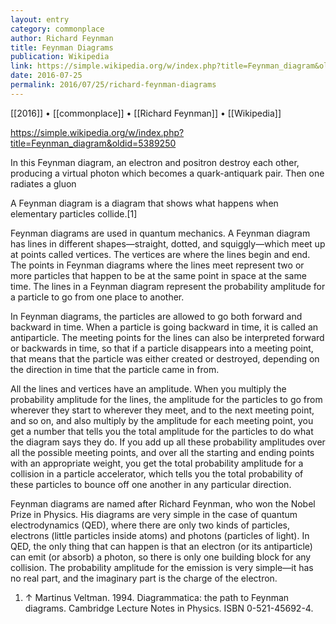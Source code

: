 ```yaml
---
layout: entry
category: commonplace
author: Richard Feynman
title: Feynman Diagrams
publication: Wikipedia
link: https://simple.wikipedia.org/w/index.php?title=Feynman_diagram&oldid=5389250
date: 2016-07-25
permalink: 2016/07/25/richard-feynman-diagrams
---
```


[[2016]] • [[commonplace]] • [[Richard Feynman]] • [[Wikipedia]]

https://simple.wikipedia.org/w/index.php?title=Feynman_diagram&oldid=5389250

In this Feynman diagram, an electron and positron destroy each other, producing a virtual photon which becomes a quark-antiquark pair. Then one radiates a gluon

A Feynman diagram is a diagram that shows what happens when elementary particles collide.[1]

Feynman diagrams are used in quantum mechanics. A Feynman diagram has lines in different shapes—straight, dotted, and squiggly—which meet up at points called vertices. The vertices are where the lines begin and end. The points in Feynman diagrams where the lines meet represent two or more particles that happen to be at the same point in space at the same time. The lines in a Feynman diagram represent the probability amplitude for a particle to go from one place to another.

In Feynman diagrams, the particles are allowed to go both forward and backward in time. When a particle is going backward in time, it is called an antiparticle. The meeting points for the lines can also be interpreted forward or backwards in time, so that if a particle disappears into a meeting point, that means that the particle was either created or destroyed, depending on the direction in time that the particle came in from.

All the lines and vertices have an amplitude. When you multiply the probability amplitude for the lines, the amplitude for the particles to go from wherever they start to wherever they meet, and to the next meeting point, and so on, and also multiply by the amplitude for each meeting point, you get a number that tells you the total amplitude for the particles to do what the diagram says they do. If you add up all these probability amplitudes over all the possible meeting points, and over all the starting and ending points with an appropriate weight, you get the total probability amplitude for a collision in a particle accelerator, which tells you the total probability of these particles to bounce off one another in any particular direction.

Feynman diagrams are named after Richard Feynman, who won the Nobel Prize in Physics. His diagrams are very simple in the case of quantum electrodynamics (QED), where there are only two kinds of particles, electrons (little particles inside atoms) and photons (particles of light). In QED, the only thing that can happen is that an electron (or its antiparticle) can emit (or absorb) a photon, so there is only one building block for any collision. The probability amplitude for the emission is very simple—it has no real part, and the imaginary part is the charge of the electron.

1. ↑ Martinus Veltman. 1994. Diagrammatica: the path to Feynman diagrams. Cambridge Lecture Notes in Physics. ISBN 0-521-45692-4.